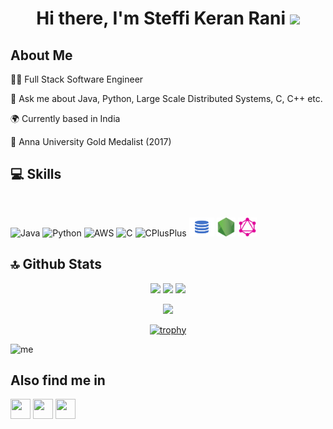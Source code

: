 <div>
<div align="center">
   <h1>Hi there, I'm Steffi Keran Rani <img src="https://media.giphy.com/media/hvRJCLFzcasrR4ia7z/giphy.gif" width="25px"> </h1>
 </div>
 
   
## About Me   
👩‍💻 Full Stack Software Engineer
  
💬 Ask me about Java, Python, Large Scale Distributed Systems, C, C++ etc.
   
🌍 Currently based in India

🏅 Anna University Gold Medalist (2017)
    
## 💻 Skills

<div style="display: inline_block"><br>
  <p>
  <img alt="Java" height="30" width="40" src="https://cdn.jsdelivr.net/gh/devicons/devicon/icons/java/java-original.svg">
  <img alt="Python" height="30" width="40" src="https://cdn.jsdelivr.net/gh/devicons/devicon/icons/python/python-original.svg">
  <img alt="AWS" height="50" width="70" src="https://cdn.jsdelivr.net/gh/devicons/devicon/icons/amazonwebservices/amazonwebservices-original-wordmark.svg">
  <img alt="C" height="30" width="40" src="https://cdn.jsdelivr.net/gh/devicons/devicon/icons/c/c-original.svg" />
  <img alt="CPlusPlus" height="30" width="40" src="https://cdn.jsdelivr.net/gh/devicons/devicon/icons/cplusplus/cplusplus-original.svg">
 <img alt="SQL" height="30" width="40" src="https://raw.githubusercontent.com/github/explore/80688e429a7d4ef2fca1e82350fe8e3517d3494d/topics/sql/sql.png">
<img alt="Node" height="30" width="30" src="https://raw.githubusercontent.com/github/explore/80688e429a7d4ef2fca1e82350fe8e3517d3494d/topics/nodejs/nodejs.png">    
     <img alt="GraphQL" height="30" width="30" src="https://raw.githubusercontent.com/github/explore/80688e429a7d4ef2fca1e82350fe8e3517d3494d/topics/graphql/graphql.png">   
     
  </p>
</div>

## 🔝 Github Stats
  
<div align="center">
   
   <img height="180em" src="https://github-readme-stats.vercel.app/api?username=steffikeranj&show_icons=true&hide_border=true&count_private=true&include_all_commits=true" />
  
  <img height="180em" src="https://github-readme-stats.vercel.app/api/top-langs/?username=steffikeranj&layout=compact&langs_count=10&hide_border=true&count_private=true"/>
   
   <img height="180em" src="https://github-readme-streak-stats.herokuapp.com/?user=steffikeranj&hide_border=true" />
   
   ![](https://github-contributor-stats.vercel.app/api?username=steffikeranj&limit=5&hide_border=true&combine_all_yearly_contributions=true)
   
   [![trophy](https://github-profile-trophy.vercel.app/?username=steffikeranj)](https://github.com/ryo-ma/github-profile-trophy)
   
</div>

  
  <p align="left"> <img src="https://komarev.com/ghpvc/?username=SteffiKeranJ&label=Profile%20views&color=ac3de3&style=flat" alt="me" /> </p>
   
 ## Also find me in

   <p align="left"> 
      <a href="https://stackoverflow.com/users/7245145/steffi-keran-rani-j" target="_blank" rel="noreferrer"><img src="https://raw.githubusercontent.com/danielcranney/readme-generator/main/public/icons/socials/stackoverflow.svg" width="32" height="32" /></a>
      <a href="https://twitter.com/steffikeranj" target="_blank" rel="noreferrer"><img src="https://raw.githubusercontent.com/danielcranney/readme-generator/main/public/icons/socials/twitter.svg" width="32" height="32" /></a>
      <a href="https://in.linkedin.com/in/steffi-keran-rani-j" target="_blank" rel="noreferrer"><img src="https://raw.githubusercontent.com/danielcranney/readme-generator/main/public/icons/socials/linkedin.svg" width="32" height="32" /></a></p>
